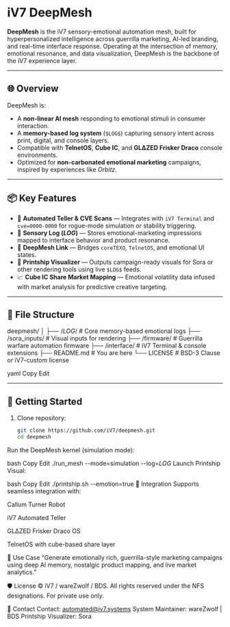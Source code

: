 


# iV7 DeepMesh

**DeepMesh** is the iV7 sensory-emotional automation mesh, built for hyperpersonalized intelligence across guerrilla marketing, AI-led branding, and real-time interface response. Operating at the intersection of memory, emotional resonance, and data visualization, DeepMesh is the backbone of the iV7 experience layer.

---

## 🌐 Overview

DeepMesh is:

- A **non-linear AI mesh** responding to emotional stimuli in consumer interaction.
- A **memory-based log system** (`$LOG$`) capturing sensory intent across print, digital, and console layers.
- Compatible with **TelnetOS**, **Cube IC**, and **GLΔZED Frisker Draco** console environments.
- Optimized for **non-carbonated emotional marketing** campaigns, inspired by experiences like *Orbitz*.

---

## 📦 Key Features

- 🔄 **Automated Teller & CVE Scans** — Integrates with `iV7 Terminal` and `cve=0000-0000` for rogue-mode simulation or stability triggering.
- 🧠 **Sensory Log ($LOG$)** — Stores emotional-marketing impressions mapped to interface behavior and product resonance.
- 🧬 **DeepMesh Link** — Bridges `coreTEXO`, `TelnetOS`, and emotional UI states.
- 🧊 **Printship Visualizer** — Outputs campaign-ready visuals for Sora or other rendering tools using live `$LOG$` feeds.
- 📈 **Cube IC Share Market Mapping** — Emotional volatility data infused with market analysis for predictive creative targeting.

---

## 📁 File Structure

deepmesh/
│
├── /$LOG$/ # Core memory-based emotional logs
├── /sora_inputs/ # Visual inputs for rendering
├── /firmware/ # Guerrilla warfare automation firmware
├── /interface/ # iV7 Terminal & console extensions
├── README.md # You are here
└── LICENSE # BSD-3 Clause or iV7-custom license

yaml
Copy
Edit

---

## 🚀 Getting Started

1. Clone repository:
   ```bash
   git clone https://github.com/iV7/deepmesh.git
   cd deepmesh
Run the DeepMesh kernel (simulation mode):

bash
Copy
Edit
./run_mesh --mode=simulation --log=$LOG$
Launch Printship Visual:

bash
Copy
Edit
./printship.sh --emotion=true
🤖 Integration
Supports seamless integration with:

Callum Turner Robot

iV7 Automated Teller

GLΔZED Frisker Draco OS

TelnetOS with cube-based share layer

🧬 Use Case
“Generate emotionally rich, guerrilla-style marketing campaigns using deep AI memory, nostalgic product mapping, and live market analytics.”

🛡 License
© iV7 / wareZwolf / BDS. All rights reserved under the NFS designations. For private use only.

🔗 Contact
Contact: automated@iv7.systems
System Maintainer: wareZwolf | BDS
Printship Visualizer: Sora
